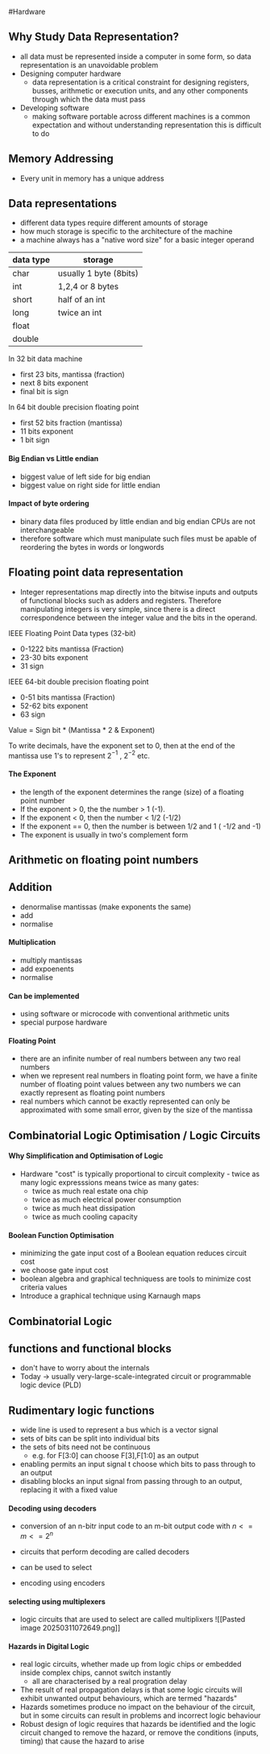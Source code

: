 #Hardware
## Why Study Data Representation?
- all data must be represented inside a computer in some form, so data representation is an unavoidable problem
- Designing computer hardware
	- data representation is a critical constraint for designing registers, busses, arithmetic or execution units, and any other components through which the data must pass
- Developing software
	- making software portable across different machines is a common expectation and without understanding representation this is difficult to do

## Memory Addressing
- Every unit in memory has a unique address


## Data representations
- different data types require different amounts of storage
- how much storage is specific to the architecture of the machine
- a machine always has a "native word size" for a basic integer operand

| data type | storage                |
| --------- | ---------------------- |
| char      | usually 1 byte (8bits) |
| int       | 1,2,4 or 8 bytes       |
| short     | half of an int         |
| long      | twice an int           |
| float     |                        |
| double    |                        |

In 32 bit data machine
- first 23 bits, mantissa (fraction)
- next 8 bits exponent
- final bit is sign

In 64 bit double precision floating point
- first 52 bits fraction (mantissa)
- 11 bits exponent
- 1 bit sign
#### Big Endian vs Little endian
- biggest value of left side for big endian
- biggest value on right side for little endian

#### Impact of byte ordering
- binary data files produced by little endian and big endian CPUs are not interchangeable
- therefore software which must manipulate such files must be apable of reordering the bytes in words or longwords


## Floating point data representation
- Integer representations map directly into the bitwise inputs and outputs of functional blocks such as adders and registers. Therefore manipulating integers is very simple, since there is a direct correspondence between the integer value and the bits in the operand.

IEEE Floating Point Data types (32-bit)
- 0-1222 bits mantissa (Fraction)
- 23-30 bits exponent
- 31 sign

IEEE 64-bit double precision floating point
- 0-51 bits mantissa (Fraction)
- 52-62 bits exponent
- 63 sign

Value = Sign bit * (Mantissa * 2 & Exponent)

To write decimals, have the exponent set to 0, then at the end of the mantissa use 1's to represent 2$^{-1}$ , 2$^{-2}$  etc.

#### The Exponent
- the length of the exponent determines the range (size) of a floating point number
- If the exponent > 0, the the number > 1 (-1).
- If the exponent < 0, then the number < 1/2 (-1/2)
- If the exponent == 0, then the number is between 1/2 and 1 ( -1/2 and -1)
- The exponent is usually in two's complement form

## Arithmetic on floating point numbers

## Addition
 - denormalise mantissas (make exponents the same)
 - add 
 - normalise

#### Multiplication
- multiply mantissas
- add expoenents
- normalise

#### Can be implemented
- using software or microcode with conventional arithmetic units
- special purpose hardware

#### Floating Point
- there are an infinite number of real numbers between any two real numbers 
- when we represent real numbers in floating point form, we have a finite number of floating point values between any two numbers we can exactly represent as floating point numbers
- real numbers which cannot be exactly represented can only be approximated with some small error, given by the size of the mantissa

## Combinatorial Logic Optimisation / Logic Circuits

#### Why Simplification and Optimisation of Logic
- Hardware "cost" is typically proportional to circuit complexity - twice as many logic expresssions means twice as many gates:
	- twice as much real estate ona chip
	- twice as much electrical power consumption
	- twice as much heat dissipation
	- twice as much cooling capacity

#### Boolean Function Optimisation
- minimizing the gate input cost of a Boolean equation reduces circuit cost
- we choose gate input cost
- boolean algebra and graphical techniquess are tools to minimize cost criteria values
- Introduce a graphical technique using Karnaugh maps


## Combinatorial Logic
## functions and functional blocks
- don't have to worry about the internals
- Today -> usually very-large-scale-integrated circuit or programmable logic device (PLD)


## Rudimentary logic functions
- wide line is used to represent a bus which is a vector signal
- sets of bits can be split into individual bits 
- the sets of bits need not be continuous 
	- e.g. for F\[3:0] can choose F\[3],F\[1:0] as an output
- enabling permits an input signal t choose which bits to pass through to an output
- disabling blocks an input signal from passing through to an output, replacing it with a fixed value

#### Decoding using decoders
- conversion of an n-bitr input code to an m-bit output code with $n <= m <= 2^{n}$
- circuits that perform decoding are called decoders
- can be used to select



- encoding using encoders
#### selecting using multiplexers
- logic circuits that are used to select are called multiplixers
![[Pasted image 20250311072649.png]]

#### Hazards in Digital Logic
- real logic circuits, whether made up from logic chips or embedded inside complex chips, cannot switch instantly 
	- all are characterised by a real progration delay
- The result of real propagation delays is that some logic circuits will exhibit unwanted output behaviours, which are termed "hazards"
- Hazards sometimes produce no impact on the behaviour of the circuit, but in some circuits can result in problems and incorrect logic behaviour
- Robust design of logic requires that hazards be identified and the logic circuit changed to remove the hazard, or remove the conditions (inputs, timing) that cause the hazard to arise